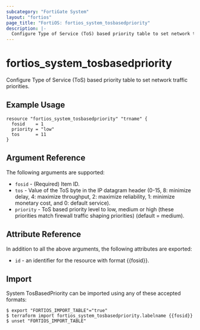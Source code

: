 ```yaml
---
subcategory: "FortiGate System"
layout: "fortios"
page_title: "FortiOS: fortios_system_tosbasedpriority"
description: |-
  Configure Type of Service (ToS) based priority table to set network traffic priorities.
---
```


# fortios_system_tosbasedpriority
Configure Type of Service (ToS) based priority table to set network traffic priorities.

## Example Usage

```hcl
resource "fortios_system_tosbasedpriority" "trname" {
  fosid    = 1
  priority = "low"
  tos      = 11
}
```

## Argument Reference

The following arguments are supported:

* `fosid` - (Required) Item ID.
* `tos` - Value of the ToS byte in the IP datagram header (0-15, 8: minimize delay, 4: maximize throughput, 2: maximize reliability, 1: minimize monetary cost, and 0: default service).
* `priority` - ToS based priority level to low, medium or high (these priorities match firewall traffic shaping priorities) (default = medium).


## Attribute Reference

In addition to all the above arguments, the following attributes are exported:
* `id` - an identifier for the resource with format {{fosid}}.

## Import

System TosBasedPriority can be imported using any of these accepted formats:
```
$ export "FORTIOS_IMPORT_TABLE"="true"
$ terraform import fortios_system_tosbasedpriority.labelname {{fosid}}
$ unset "FORTIOS_IMPORT_TABLE"
```
